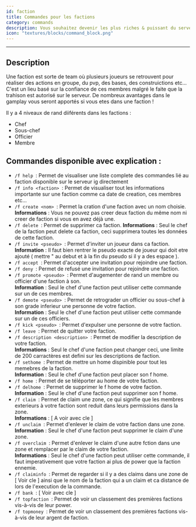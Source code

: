 ```yaml
---
id: faction
title: Commandes pour les factions 
category: commands
description: Vous souhaitez devenir les plus riches & puissant du serveur ? Travaillez en equipe pour évoluer plus vite et plus d'amuser sur le serveur ? Creez ou rejoignez une faction ! 
icon: "textures/blocks/command_block.png"
---
```

___
## Description  

Une faction est sorte de team où plusieurs joueurs se retrouvent pour réaliser des actions en groupe, du pvp, des bases, des construictions etc...
C'est un lieu basé sur la confiance de ces membres malgré le faite que la trahison est autorisé sur le serveur. De nombreux avantages dans le gamplay vous seront apportés si vous etes dans une faction ! 

Il y a 4 niveaux de rand diiférents dans les factions : 

- Chef 
- Sous-chef
- Officier 
- Membre  

## Commandes disponible avec explication :  


* ``/f help ``: Permet de visualiser une liste complete des commandes lié au faction disponible sur le serveur ig directement
* ``/f info <faction> ``: Permet de visualiser tout les informations importante sur une faction comme ca date de creation, ces membres etc... 
* ``/f create <nom> ``: Permet la cration d'une faction avec un nom choisie.     
 **Informations** : Vous ne pouvez pas creer deux faction du même nom ni creer de faction si vous en avez déjà une. 
* ``/f delete ``: Permet de supprimer ca faction. 
 **Informations** : Seul le chef de la faction peut delete ca faction, ceci supprimera toutes les données de cette faction.   
* ``/f invite <pseudo> ``: Permet d'inviter un joueur dans ca faction.  
 **Information** : Il faut bien rentrer le pseudo exacte de joueur qui doit etre ajouté ( mettre " au debut et à la fin du pseudo si il y a des espace ).   
* ``/f accept ``: Permet d'accepter une invitation pour rejoindre une faction. 
* ``/f deny ``: Permet de refusé une invitation pour rejoindre une faction. 
* ``/f promote <pseudo> ``: Permet d'augementer de rand un membre ou officier d'une faction à son.   
 **Information** : Seul le chef d'une faction peut utiliser cette commande sur un de ces membres.
* ``/f demote <pseudo> ``: Permet de retrograder un officier ou sous-chef à son grade inferieur une personne de votre faction.   
 **Information** : Seul le chef d'une faction peut utiliser cette commande sur un de ces officiers.
* ``/f kick <pseudo> ``: Permet d'expulser une personne de votre faction. 
* ``/f leave ``: Permet de quitter votre faction.  
* ``/f description <description> ``: Permet de modifier la description de votre faction.  
 **Informations** : Seul le chef d'une faction peut changer ceci, une limite de 200 carractères est defini sur les descriptions de faction.  
* ``/f sethome ``: Permet de mettre un home dispinible pour tout les memebres de la faction.    
 **Information** : Seul le chef d'une faction peut placer son f home.  
* ``/f home ``: Permet de se téléporter au home de votre faction.
* ``/f delhome ``: Permet de supprimer le f home de votre faction.  
 **Information** : Seul le chef d'une faction peut supprimer son f home.
* ``/f claim ``: Permet de claim une zone, ce qui signifie que les membres exterieurs à votre faction sont reduit dans leurs permissions dans la zone.   
 **Informations** : [ A voir avec cle ] 
* ``/f unclaim ``: Permet d'enlever le claim de votre faction dans une zone.  
 **Information** : Seul le chef d'une faction peut supprimer le claim d'une zone.
* ``/f overclaim ``: Permet d'enlever le claim d'une autre fction dans une zone et remplacer par le claim de votre faction.  
 **Informations** : Seul le chef d'une faction peut utiliser cette commande, il faut imperativement que votre faction ai plus de power que la faction ennemie.
* ``/f claiminfo ``: Permet de regarder si il y a des claims dans une zone de [ Voir cle ] ainsi que le nom de la faction qui a un claim et ca distance de lors de l'execution de la commande.
* ``/f bank ``: [ Voir avec cle ]
* ``/f topfaction ``: Permet de voir un classement des premières factions vis-à-vis de leur power.
* ``/f topmoney ``: Permet de voir un classement des premières factions vis-à-vis de leur argent de faction. 





 
